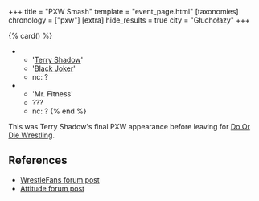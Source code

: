 +++
title = "PXW Smash"
template = "event_page.html"
[taxonomies]
chronology = ["pxw"]
[extra]
hide_results = true
city = "Głuchołazy"
+++

{% card() %}
- - '[Terry Shadow](@/w/shadow.md)'
  - '[Black Joker](@/w/black-joker.md)'
  - nc: ?
- - 'Mr. Fitness'
  - ???
  - nc: ?
{% end %}

This was Terry Shadow's final PXW appearance before leaving for [Do Or Die Wrestling](@/o/ddw.md).

## References

* [WrestleFans forum post](https://wrestlefans.pl/forum/viewtopic.php?f=247&t=30856)
* [Attitude forum post](https://forum.wrestling.pl/topic/30799-pxw-smash-190812/)
